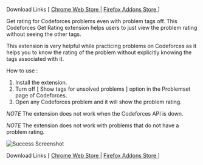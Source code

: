 Download Links [ [ Chrome Web Store ](https://chrome.google.com/webstore/detail/cf-getrating/amnjdhcbnpchmbggnfachokcjiidcpkc) | [ Firefox Addons Store ](https://addons.mozilla.org/en-US/firefox/addon/cf-getrating) ]

Get rating for Codeforces problems even with problem tags off.
This Codeforces Get Rating extension helps users to just view the problem rating without seeing the other tags.

This extension is very helpful while practicing problems on Codeforces as it helps you to know the rating of the problem without explicitly knowing the tags associated with it.

How to use : 
1. Install the extension.
2. Turn off [ Show tags for unsolved problems ] option in the Problemset page of Codeforces.
3. Open any Codeforces problem and it will show the problem rating.

*NOTE* The extension does not work when the Codeforces API is down.

*NOTE* The extension does not work with problems that do not have a problem rating.

![Success Screenshot](https://user-images.githubusercontent.com/71769231/177911572-53e3a9dd-2e03-4e74-8de6-adc213381b32.png)

Download Links [ [ Chrome Web Store ](https://chrome.google.com/webstore/detail/cf-getrating/amnjdhcbnpchmbggnfachokcjiidcpkc) | [ Firefox Addons Store ](https://addons.mozilla.org/en-US/firefox/addon/cf-getrating) ]